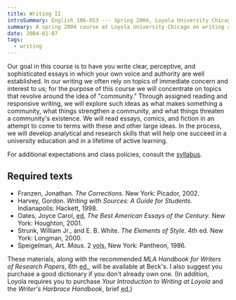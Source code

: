 ```yaml
---
title: Writing II
introSummary: English 106-053 --- Spring 2004, Loyola University Chicago
summary: A spring 2004 course at Loyola University Chicago on writing and composition
date: 2004-01-07
tags:
  - writing
---
```


Our goal in this course is to have you write clear, perceptive, and sophisticated essays in which your own voice and authority are well established. In our writing we often rely on topics of immediate concern and interest to us; for the purpose of this course we will concentrate on topics that revolve around the idea of "community." Through assigned reading and responsive writing, we will explore such ideas as what makes something a community, what things strengthen a community, and what things threaten a community's existence. We will read essays, comics, and fiction in an attempt to come to terms with these and other large ideas. In the process, we will develop analytical and research skills that will help one succeed in a university education and in a lifetime of active learning.

For additional expectations and class policies, consult the [syllabus](./syllabus).

## Required texts

* Franzen, Jonathan. <cite>The Corrections</cite>. New York: Picador, 2002.
* Harvey, Gordon. <cite>Writing with Sources: A Guide for Students</cite>. Indianapolis: Hackett, 1998.
* Oates, Joyce Carol, <abbr title="editor">ed.</abbr> <cite>The Best American Essays of the Century</cite>. New York: Houghton, 2001.
* Strunk, William Jr., and E. B. White. <cite>The Elements of Style</cite>. 4th ed. New York: Longman, 2000.
* Speigelman, Art. <cite>Maus</cite>. 2 <abbr title="volumes">vols.</abbr> New York: Pantheon, 1986.

These materials, along with the recommended <cite>MLA Handbook for Writers of Research Papers</cite>, 6th <abbr title="edition">ed.</abbr>, will be available at Beck's. I also suggest you purchase a good dictionary if you don't already own one. (In addition, Loyola requires you to purchase <cite>Your Introduction to Writing at Loyola</cite> and the <cite>Writer's Harbrace Handbook</cite>, brief <abbr title="edition">ed.</abbr>)
